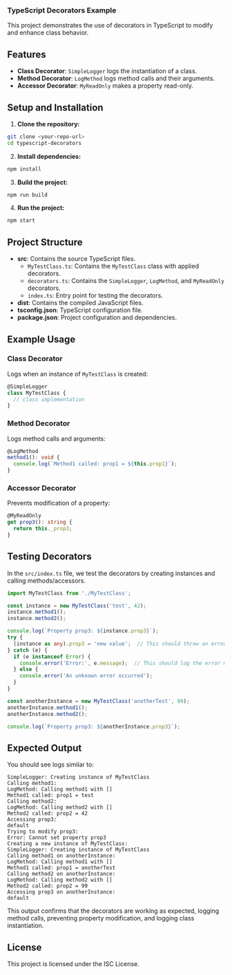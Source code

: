 ### TypeScript Decorators Example

This project demonstrates the use of decorators in TypeScript to modify and enhance class behavior.

## Features

- **Class Decorator**: `SimpleLogger` logs the instantiation of a class.
- **Method Decorator**: `LogMethod` logs method calls and their arguments.
- **Accessor Decorator**: `MyReadOnly` makes a property read-only.

## Setup and Installation

1. **Clone the repository:**

```bash
git clone <your-repo-url>
cd typescript-decorators
```

2. **Install dependencies:**

```bash
npm install
```

3. **Build the project:**

```bash
npm run build
```

4. **Run the project:**

```bash
npm start
```

## Project Structure

- **src**: Contains the source TypeScript files.
  - `MyTestClass.ts`: Contains the `MyTestClass` class with applied decorators.
  - `decorators.ts`: Contains the `SimpleLogger`, `LogMethod`, and `MyReadOnly` decorators.
  - `index.ts`: Entry point for testing the decorators.
- **dist**: Contains the compiled JavaScript files.
- **tsconfig.json**: TypeScript configuration file.
- **package.json**: Project configuration and dependencies.

## Example Usage

### Class Decorator

Logs when an instance of `MyTestClass` is created:

```typescript
@SimpleLogger
class MyTestClass {
  // class implementation
}
```

### Method Decorator

Logs method calls and arguments:

```typescript
@LogMethod
method1(): void {
  console.log(`Method1 called: prop1 = ${this.prop1}`);
}
```

### Accessor Decorator

Prevents modification of a property:

```typescript
@MyReadOnly
get prop3(): string {
  return this._prop3;
}
```

## Testing Decorators

In the `src/index.ts` file, we test the decorators by creating instances and calling methods/accessors.

```typescript
import MyTestClass from './MyTestClass';

const instance = new MyTestClass('test', 42);
instance.method1();
instance.method2();

console.log(`Property prop3: ${instance.prop3}`);
try {
  (instance as any).prop3 = 'new value';  // This should throw an error
} catch (e) {
  if (e instanceof Error) {
    console.error('Error:', e.message);  // This should log the error message
  } else {
    console.error('An unknown error occurred');
  }
}

const anotherInstance = new MyTestClass('anotherTest', 99);
anotherInstance.method1();
anotherInstance.method2();

console.log(`Property prop3: ${anotherInstance.prop3}`);
```

## Expected Output

You should see logs similar to:

```
SimpleLogger: Creating instance of MyTestClass
Calling method1:
LogMethod: Calling method1 with []
Method1 called: prop1 = test
Calling method2:
LogMethod: Calling method2 with []
Method2 called: prop2 = 42
Accessing prop3:
default
Trying to modify prop3:
Error: Cannot set property prop3
Creating a new instance of MyTestClass:
SimpleLogger: Creating instance of MyTestClass
Calling method1 on anotherInstance:
LogMethod: Calling method1 with []
Method1 called: prop1 = anotherTest
Calling method2 on anotherInstance:
LogMethod: Calling method2 with []
Method2 called: prop2 = 99
Accessing prop3 on anotherInstance:
default
```

This output confirms that the decorators are working as expected, logging method calls, preventing property modification, and logging class instantiation.

## License

This project is licensed under the ISC License.
